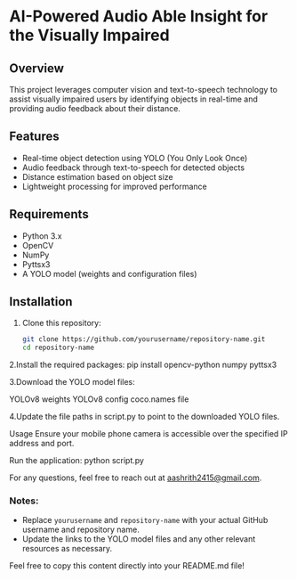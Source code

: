 # AI-Powered Audio Able Insight for the Visually Impaired

## Overview

This project leverages computer vision and text-to-speech technology to assist visually impaired users by identifying objects in real-time and providing audio feedback about their distance.

## Features

- Real-time object detection using YOLO (You Only Look Once)
- Audio feedback through text-to-speech for detected objects
- Distance estimation based on object size
- Lightweight processing for improved performance

## Requirements

- Python 3.x
- OpenCV
- NumPy
- Pyttsx3
- A YOLO model (weights and configuration files)

## Installation

1. Clone this repository:
   ```bash
   git clone https://github.com/yourusername/repository-name.git
   cd repository-name

2.Install the required packages:
   pip install opencv-python numpy pyttsx3

3.Download the YOLO model files:

YOLOv8 weights
YOLOv8 config
coco.names file

4.Update the file paths in script.py to point to the downloaded YOLO files.

Usage
Ensure your mobile phone camera is accessible over the specified IP address and port.

Run the application:
python script.py



For any questions, feel free to reach out at aashrith2415@gmail.com.


### Notes:
- Replace `yourusername` and `repository-name` with your actual GitHub username and repository name.
- Update the links to the YOLO model files and any other relevant resources as necessary. 

Feel free to copy this content directly into your README.md file!

